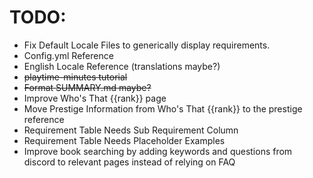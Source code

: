 # TODO:
- Fix Default Locale Files to generically display requirements.
- Config.yml Reference
- English Locale Reference (translations maybe?)
- ~~playtime-minutes tutorial~~
- ~~Format SUMMARY.md maybe?~~
- Improve Who's That {{rank}} page
- Move Prestige Information from Who's That {{rank}} to the prestige reference
- Requirement Table Needs Sub Requirement Column
- Requirement Table Needs Placeholder Examples
- Improve book searching by adding keywords and questions from discord to relevant pages instead of relying on FAQ
